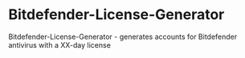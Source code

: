 # Bitdefender-License-Generator
Bitdefender-License-Generator - generates accounts for Bitdefender antivirus with a XX-day license
